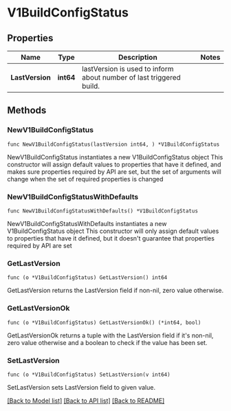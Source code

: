 # V1BuildConfigStatus

## Properties

Name | Type | Description | Notes
------------ | ------------- | ------------- | -------------
**LastVersion** | **int64** | lastVersion is used to inform about number of last triggered build. | 

## Methods

### NewV1BuildConfigStatus

`func NewV1BuildConfigStatus(lastVersion int64, ) *V1BuildConfigStatus`

NewV1BuildConfigStatus instantiates a new V1BuildConfigStatus object
This constructor will assign default values to properties that have it defined,
and makes sure properties required by API are set, but the set of arguments
will change when the set of required properties is changed

### NewV1BuildConfigStatusWithDefaults

`func NewV1BuildConfigStatusWithDefaults() *V1BuildConfigStatus`

NewV1BuildConfigStatusWithDefaults instantiates a new V1BuildConfigStatus object
This constructor will only assign default values to properties that have it defined,
but it doesn't guarantee that properties required by API are set

### GetLastVersion

`func (o *V1BuildConfigStatus) GetLastVersion() int64`

GetLastVersion returns the LastVersion field if non-nil, zero value otherwise.

### GetLastVersionOk

`func (o *V1BuildConfigStatus) GetLastVersionOk() (*int64, bool)`

GetLastVersionOk returns a tuple with the LastVersion field if it's non-nil, zero value otherwise
and a boolean to check if the value has been set.

### SetLastVersion

`func (o *V1BuildConfigStatus) SetLastVersion(v int64)`

SetLastVersion sets LastVersion field to given value.



[[Back to Model list]](../README.md#documentation-for-models) [[Back to API list]](../README.md#documentation-for-api-endpoints) [[Back to README]](../README.md)


